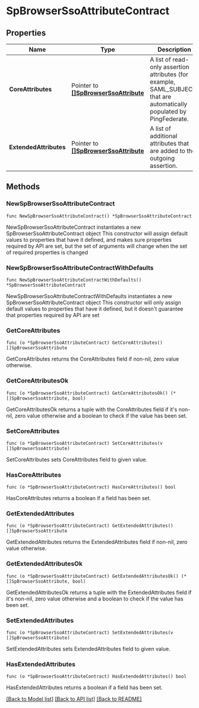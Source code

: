 # SpBrowserSsoAttributeContract

## Properties

Name | Type | Description | Notes
------------ | ------------- | ------------- | -------------
**CoreAttributes** | Pointer to [**[]SpBrowserSsoAttribute**](SpBrowserSsoAttribute.md) | A list of read-only assertion attributes (for example, SAML_SUBJECT) that are automatically populated by PingFederate. | [optional] 
**ExtendedAttributes** | Pointer to [**[]SpBrowserSsoAttribute**](SpBrowserSsoAttribute.md) | A list of additional attributes that are added to the outgoing assertion. | [optional] 

## Methods

### NewSpBrowserSsoAttributeContract

`func NewSpBrowserSsoAttributeContract() *SpBrowserSsoAttributeContract`

NewSpBrowserSsoAttributeContract instantiates a new SpBrowserSsoAttributeContract object
This constructor will assign default values to properties that have it defined,
and makes sure properties required by API are set, but the set of arguments
will change when the set of required properties is changed

### NewSpBrowserSsoAttributeContractWithDefaults

`func NewSpBrowserSsoAttributeContractWithDefaults() *SpBrowserSsoAttributeContract`

NewSpBrowserSsoAttributeContractWithDefaults instantiates a new SpBrowserSsoAttributeContract object
This constructor will only assign default values to properties that have it defined,
but it doesn't guarantee that properties required by API are set

### GetCoreAttributes

`func (o *SpBrowserSsoAttributeContract) GetCoreAttributes() []SpBrowserSsoAttribute`

GetCoreAttributes returns the CoreAttributes field if non-nil, zero value otherwise.

### GetCoreAttributesOk

`func (o *SpBrowserSsoAttributeContract) GetCoreAttributesOk() (*[]SpBrowserSsoAttribute, bool)`

GetCoreAttributesOk returns a tuple with the CoreAttributes field if it's non-nil, zero value otherwise
and a boolean to check if the value has been set.

### SetCoreAttributes

`func (o *SpBrowserSsoAttributeContract) SetCoreAttributes(v []SpBrowserSsoAttribute)`

SetCoreAttributes sets CoreAttributes field to given value.

### HasCoreAttributes

`func (o *SpBrowserSsoAttributeContract) HasCoreAttributes() bool`

HasCoreAttributes returns a boolean if a field has been set.

### GetExtendedAttributes

`func (o *SpBrowserSsoAttributeContract) GetExtendedAttributes() []SpBrowserSsoAttribute`

GetExtendedAttributes returns the ExtendedAttributes field if non-nil, zero value otherwise.

### GetExtendedAttributesOk

`func (o *SpBrowserSsoAttributeContract) GetExtendedAttributesOk() (*[]SpBrowserSsoAttribute, bool)`

GetExtendedAttributesOk returns a tuple with the ExtendedAttributes field if it's non-nil, zero value otherwise
and a boolean to check if the value has been set.

### SetExtendedAttributes

`func (o *SpBrowserSsoAttributeContract) SetExtendedAttributes(v []SpBrowserSsoAttribute)`

SetExtendedAttributes sets ExtendedAttributes field to given value.

### HasExtendedAttributes

`func (o *SpBrowserSsoAttributeContract) HasExtendedAttributes() bool`

HasExtendedAttributes returns a boolean if a field has been set.


[[Back to Model list]](../README.md#documentation-for-models) [[Back to API list]](../README.md#documentation-for-api-endpoints) [[Back to README]](../README.md)


